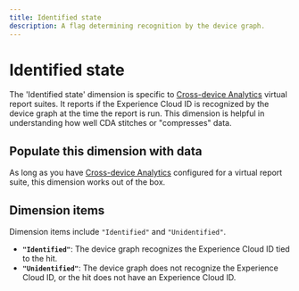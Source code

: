 ```yaml
---
title: Identified state
description: A flag determining recognition by the device graph.
---
```


# Identified state

The 'Identified state' dimension is specific to [Cross-device Analytics](../cda/overview.md) virtual report suites. It reports if the Experience Cloud ID is recognized by the device graph at the time the report is run. This dimension is helpful in understanding how well CDA stitches or "compresses" data.

## Populate this dimension with data

As long as you have [Cross-device Analytics](../cda/overview.md) configured for a virtual report suite, this dimension works out of the box.

## Dimension items

Dimension items include `"Identified"` and `"Unidentified"`.

* **`"Identified"`**: The device graph recognizes the Experience Cloud ID tied to the hit.
* **`"Unidentified"`**: The device graph does not recognize the Experience Cloud ID, or the hit does not have an Experience Cloud ID.

